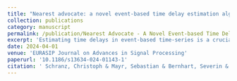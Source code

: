 ```yaml
---
title: "Nearest advocate: a novel event-based time delay estimation algorithm for multi-sensor time-series data synchronization"
collection: publications
category: manuscript
permalink: /publication/Nearest Advocate - A Novel Event-based Time Delay Estimation Algorithm for Multi-Sensor Time-Series Data Synchronization
excerpt: 'Estimating time delays in event-based time-series is a crucial task in signal processing as it affects the data quality and is a prerequisite for many subsequent analyses. In particular, data acquired from wearable devices often suffer from a low timestamp precision or clock drift. Current state-of-the-art methods such as Pearson Cross-Correlation are sensitive to typical data quality issues, e.g. misdetected events, and Dynamic Time Warping is computationally expensive. To overcome these limitations, we propose Nearest Advocate, a novel event-based time delay estimation method for multi-sensor time-series data synchronisation. We evaluate its performance using three independent datasets acquired from wearable sensor systems, demonstrating its superior precision, particularly for short, noisy time-series with missing events. Additionally, we introduce a sparse variant that balances precision and runtime. Finally, we demonstrate how Nearest Advocate can be used to solve the problem of linear as well as non-linear clock drifts. Thus, Nearest Advocate offers a promising opportunity for time delay estimation and post-hoc synchronization for challenging datasets across various applications.'
date: 2024-04-01
venue: 'EURASIP Journal on Advances in Signal Processing'
paperurl: '10.1186/s13634-024-01143-1'
citation: ' Schranz, Christoph & Mayr, Sebastian & Bernhart, Severin & Halmich, Christina. (2024). Nearest advocate: a novel event-based time delay estimation algorithm for multi-sensor time-series data synchronization. EURASIP Journal on Advances in Signal Processing. 2024. 10.1186/s13634-024-01143-1. '
---
```



